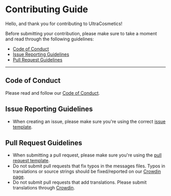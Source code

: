 # Contributing Guide

Hello, and thank you for contributing to UltraCosmetics!

Before submitting your contribution, please make sure to take a moment and read through the following guidelines:

- [Code of Conduct](#code-of-conduct)
- [Issue Reporting Guidelines](#issue-reporting-guidelines)
- [Pull Request Guidelines](#pull-request-guidelines)

---

## Code of Conduct

Please read and follow our [Code of Conduct](CODE_OF_CONDUCT.md).

## Issue Reporting Guidelines

- When creating an issue, please make sure you're using the correct [issue template](https://github.com/datatags/UltraCosmetics/issues/new/choose).

## Pull Request Guidelines

- When submitting a pull request, please make sure you're using the [pull request template](PULL_REQUEST_TEMPLATE.md).
- Do not submit pull requests that fix typos in the messages files.
  Typos in translations or source strings should be fixed/reported on our [Crowdin page](https://crowdin.com/project/ultracosmetics).
- Do not submit pull requests that add translations.
  Please submit translations through [Crowdin](https://crowdin.com/project/ultracosmetics).
